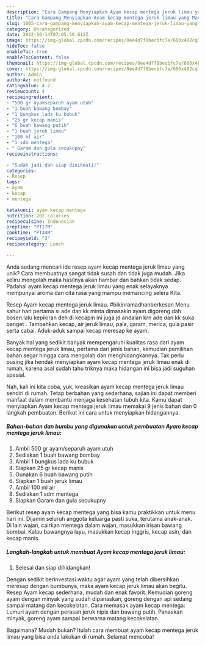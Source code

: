 ```yaml
---
description: "Cara Gampang Menyiapkan Ayam kecap mentega jeruk limau yang Mantap"
title: "Cara Gampang Menyiapkan Ayam kecap mentega jeruk limau yang Mantap"
slug: 1005-cara-gampang-menyiapkan-ayam-kecap-mentega-jeruk-limau-yang-mantap
category: Uncategorized
date: 2022-10-14T07:05:50.612Z
image: https://img-global.cpcdn.com/recipes/0ee4d7f8becbfc7e/680x482cq70/ayam-kecap-mentega-jeruk-limau-foto-resep-utama.jpg
hideToc: false
enableToc: true
enableTocContent: false
thumbnail: https://img-global.cpcdn.com/recipes/0ee4d7f8becbfc7e/680x482cq70/ayam-kecap-mentega-jeruk-limau-foto-resep-utama.jpg
cover: https://img-global.cpcdn.com/recipes/0ee4d7f8becbfc7e/680x482cq70/ayam-kecap-mentega-jeruk-limau-foto-resep-utama.jpg
author: Admin
authorAv: notfound
ratingvalue: 4.2
reviewcount: 4
recipeingredient:
- "500 gr ayamseparuh ayam utuh"
- "1 buah bawang bombay"
- "1 bungkus lada ku bubuk"
- "25 gr kecap manis"
- "6 buah bawang putih"
- "1 buah jeruk limau"
- "100 ml air"
- "1 sdm mentega"
- " Garam dan gula secukupny"
recipeinstructions:

- "Sudah jadi dan siap dinikmati!"
categories:
- Resep
tags:
- ayam
- kecap
- mentega

katakunci: ayam kecap mentega 
nutrition: 202 calories
recipecuisine: Indonesian
preptime: "PT17M"
cooktime: "PT34M"
recipeyield: "3"
recipecategory: Lunch

---
```





Anda sedang mencari ide resep ayam kecap mentega jeruk limau yang unik? Cara membuatnya sangat tidak susah dan tidak juga mudah. Jika keliru mengolah maka hasilnya akan hambar dan bahkan tidak sedap. Padahal ayam kecap mentega jeruk limau yang enak selayaknya mempunyai aroma dan cita rasa yang mampu memancing selera Kita.





Resep Ayam kecap mentega jeruk limau. #bikinramadhanberkesan Menu sahur hari pertama si ade dan kk minta dimasakin ayam.digoreng dah bosen.lalu kepikiran deh di kecapin ini juga jd andalan krn ade dan kk suka banget . Tambahkan kecap, air jeruk limau, pala, garam, merica, gula pasir serta cabai. Aduk-aduk sampai kecap meresap ke ayam.

Banyak hal yang sedikit banyak mempengaruhi kualitas rasa dari ayam kecap mentega jeruk limau, pertama dari jenis bahan, kemudian pemilihan bahan segar hingga cara mengolah dan menghidangkannya. Tak perlu pusing jika hendak menyiapkan ayam kecap mentega jeruk limau enak di rumah, karena asal sudah tahu triknya maka hidangan ini bisa jadi suguhan spesial.






Nah, kali ini kita coba, yuk, kreasikan ayam kecap mentega jeruk limau sendiri di rumah. Tetap berbahan yang sederhana, sajian ini dapat memberi manfaat dalam membantu menjaga kesehatan tubuh kita. Kamu dapat menyiapkan Ayam kecap mentega jeruk limau memakai 9 jenis bahan dan 0 langkah pembuatan. Berikut ini cara untuk menyiapkan hidangannya.

<!--inarticleads1-->

##### Bahan-bahan dan bumbu yang digunakan untuk pembuatan Ayam kecap mentega jeruk limau:

1. Ambil 500 gr ayam/separuh ayam utuh
1. Sediakan 1 buah bawang bombay
1. Ambil 1 bungkus lada ku bubuk
1. Siapkan 25 gr kecap manis
1. Gunakan 6 buah bawang putih
1. Siapkan 1 buah jeruk limau
1. Ambil 100 ml air
1. Sediakan 1 sdm mentega
1. Siapkan  Garam dan gula secukupny


Berikut resep ayam kecap mentega yang bisa kamu praktikkan untuk menu hari ini. Dijamin seluruh anggota keluarga pasti suka, terutama anak-anak. Di lain wajan, cairkan mentega dalam wajan, masukkan irisan bawang bombai. Kalau bawangnya layu, masukkan kecap inggris, kecap asin, dan kecap manis. 

<!--inarticleads2-->

##### Langkah-langkah untuk membuat Ayam kecap mentega jeruk limau:


1. Selesai dan siap dihidangkan!

Dengan sedikit berinvestasi waktu agar ayam yang telah dibersihkan meresap dengan bumbunya, maka ayam kecap jeruk limau akan begitu. Resep Ayam kecap sederhana, mudah dan enak favorit. Kemudian goreng ayam dengan minyak yang sudah dipanaskan, goreng dengan api sedang sampai matang dan kecokelatan. Cara memasak ayam kecap mentega: Lumuri ayam dengan perasan jeruk nipis dan bawang putih. Panaskan minyak, goreng ayam sampai berwarna matang kecokelatan. 

Bagaimana? Mudah bukan? Itulah cara membuat ayam kecap mentega jeruk limau yang bisa anda lakukan di rumah. Selamat mencoba!

